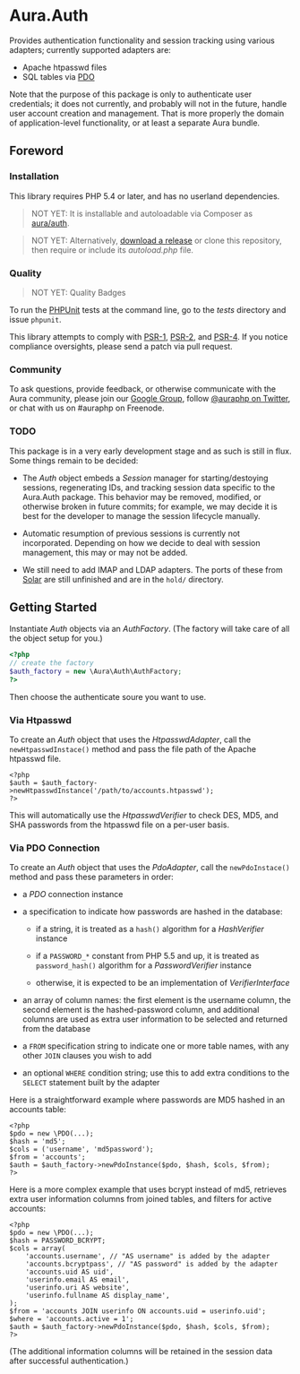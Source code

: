 # Aura.Auth

Provides authentication functionality and session tracking using various adapters; currently supported adapters are:

- Apache htpasswd files
- SQL tables via [PDO](http://php.net/pdo)

Note that the purpose of this package is only to authenticate user credentials; it does not currently, and probably will not in the future, handle user account creation and management. That is more properly the domain of application-level functionality, or at least a separate Aura bundle.

## Foreword

### Installation

This library requires PHP 5.4 or later, and has no userland dependencies.

> NOT YET: It is installable and autoloadable via Composer as [aura/auth](https://packagist.org/packages/aura/auth).

> NOT YET: Alternatively, [download a release](https://github.com/auraphp/Aura.Auth/releases) or clone this repository, then require or include its _autoload.php_ file.

### Quality

> NOT YET: Quality Badges

To run the [PHPUnit][] tests at the command line, go to the _tests_ directory and issue `phpunit`.

This library attempts to comply with [PSR-1][], [PSR-2][], and [PSR-4][]. If
you notice compliance oversights, please send a patch via pull request.

[PHPUnit]: http://phpunit.de/manual/
[PSR-1]: https://github.com/php-fig/fig-standards/blob/master/accepted/PSR-1-basic-coding-standard.md
[PSR-2]: https://github.com/php-fig/fig-standards/blob/master/accepted/PSR-2-coding-style-guide.md
[PSR-4]: https://github.com/php-fig/fig-standards/blob/master/accepted/PSR-4-autoloader.md


### Community

To ask questions, provide feedback, or otherwise communicate with the Aura community, please join our [Google Group](http://groups.google.com/group/auraphp), follow [@auraphp on Twitter](http://twitter.com/auraphp), or chat with us on #auraphp on Freenode.

### TODO

This package is in a very early development stage and as such is still in flux. Some things remain to be decided:

- The _Auth_ object embeds a _Session_ manager for starting/destoying sessions, regenerating IDs, and tracking session data specific to the Aura.Auth package. This behavior may be removed, modified, or otherwise broken in future commits; for example, we may decide it is best for the developer to manage the session lifecycle manually.

- Automatic resumption of previous sessions is currently not incorporated. Depending on how we decide to deal with session management, this may or may not be added.

- We still need to add IMAP and LDAP adapters. The ports of these from [Solar](http://solarphp.com) are still unfinished and are in the `hold/` directory.


## Getting Started

Instantiate _Auth_ objects via an _AuthFactory_. (The factory will take care of all the object setup for you.)

```php
<?php
// create the factory
$auth_factory = new \Aura\Auth\AuthFactory;
?>
```

Then choose the authenticate soure you want to use.

### Via Htpasswd

To create an _Auth_ object that uses the _HtpasswdAdapter_, call the `newHtpasswdInstace()` method and pass the file path of the Apache htpasswd file.

```
<?php
$auth = $auth_factory->newHtpasswdInstance('/path/to/accounts.htpasswd');
?>
```

This will automatically use the _HtpasswdVerifier_ to check DES, MD5, and SHA passwords from the htpasswd file on a per-user basis.


### Via PDO Connection

To create an _Auth_ object that uses the _PdoAdapter_, call the `newPdoInstace()` method and pass these parameters in order:

- a _PDO_ connection instance

- a specification to indicate how passwords are hashed in the database:

    - if a string, it is treated as a `hash()` algorithm for a _HashVerifier_ instance

    - if a `PASSWORD_*` constant from PHP 5.5 and up, it is treated as `password_hash()` algorithm for a _PasswordVerifier_ instance

    - otherwise, it is expected to be an implementation of _VerifierInterface_

- an array of column names: the first element is the username column, the second element is the hashed-password column, and additional columns are used as extra user information to be selected and returned from the database

- a `FROM` specification string to indicate one or more table names, with any other `JOIN` clauses you wish to add

- an optional `WHERE` condition string; use this to add extra conditions to the `SELECT` statement built by the adapter

Here is a straightforward example where passwords are MD5 hashed in an accounts table:

```
<?php
$pdo = new \PDO(...);
$hash = 'md5';
$cols = ('username', 'md5password');
$from = 'accounts';
$auth = $auth_factory->newPdoInstance($pdo, $hash, $cols, $from);
?>
```

Here is a more complex example that uses bcrypt instead of md5, retrieves extra user information columns from joined tables, and filters for active accounts:

```
<?php
$pdo = new \PDO(...);
$hash = PASSWORD_BCRYPT;
$cols = array(
    'accounts.username', // "AS username" is added by the adapter
    'accounts.bcryptpass', // "AS password" is added by the adapter
    'accounts.uid AS uid',
    'userinfo.email AS email',
    'userinfo.uri AS website',
    'userinfo.fullname AS display_name',
);
$from = 'accounts JOIN userinfo ON accounts.uid = userinfo.uid';
$where = 'accounts.active = 1';
$auth = $auth_factory->newPdoInstance($pdo, $hash, $cols, $from);
?>
```

(The additional information columns will be retained in the session data after successful authentication.)
